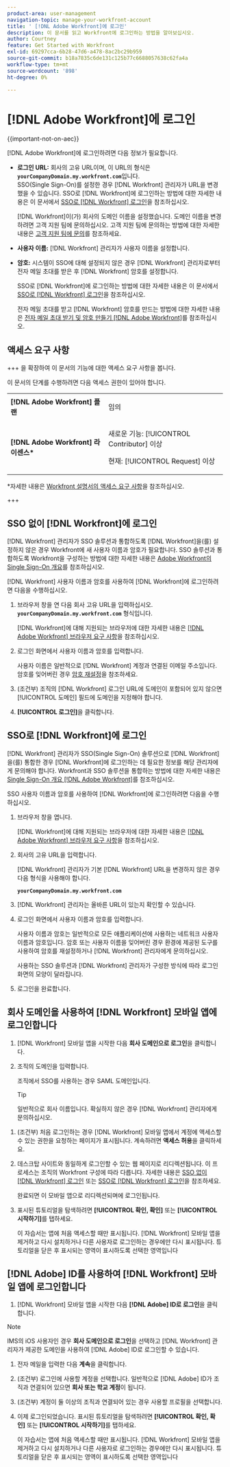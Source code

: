 ```yaml
---
product-area: user-management
navigation-topic: manage-your-workfront-account
title: ' [!DNL Adobe Workfront]에 로그인'
description: 이 문서를 읽고 Workfront에 로그인하는 방법을 알아보십시오.
author: Courtney
feature: Get Started with Workfront
exl-id: 69297cca-6b28-47d6-a478-8ac2bc29b959
source-git-commit: b18a7835c6de131c125b77c6688057638c62fa4a
workflow-type: tm+mt
source-wordcount: '898'
ht-degree: 0%

---
```


# [!DNL Adobe Workfront]에 로그인

<!--Audited: 2024-->

{{important-not-on-aec}}

[!DNL Adobe Workfront]에 로그인하려면 다음 정보가 필요합니다.

* **로그인 URL:** 회사의 고유 URL이며, 이 URL의 형식은 **`yourCompanyDomain.my.workfront.com`**&#x200B;입니다.\
   SSO(Single Sign-On)를 설정한 경우 [!DNL Workfront] 관리자가 URL을 변경했을 수 있습니다. SSO로 [!DNL Workfront]에 로그인하는 방법에 대한 자세한 내용은 이 문서에서 [SSO로  [!DNL Workfront] 로그인](#log-in-to-workfront-with-sso)을 참조하십시오.

  [!DNL Workfront]이(가) 회사의 도메인 이름을 설정했습니다. 도메인 이름을 변경하려면 고객 지원 팀에 문의하십시오. 고객 지원 팀에 문의하는 방법에 대한 자세한 내용은 [고객 지원 팀에 문의](../../../workfront-basics/tips-tricks-and-troubleshooting/contact-customer-support.md)를 참조하세요.

* **사용자 이름:** [!DNL Workfront] 관리자가 사용자 이름을 설정합니다.
* **암호:** 시스템이 SSO에 대해 설정되지 않은 경우 [!DNL Workfront] 관리자로부터 전자 메일 초대를 받은 후 [!DNL Workfront] 암호를 설정합니다.

  SSO로 [!DNL Workfront]에 로그인하는 방법에 대한 자세한 내용은 이 문서에서 [SSO로  [!DNL Workfront] 로그인](#log-in-to-workfront-with-sso)을 참조하십시오.

  전자 메일 초대를 받고 [!DNL Workfront] 암호를 만드는 방법에 대한 자세한 내용은 [전자 메일 초대 받기 및 암호 만들기 [!DNL Adobe Workfront]](../../../workfront-basics/manage-your-account-and-profile/managing-your-workfront-account/receive-email-invitations.md)를 참조하십시오.

## 액세스 요구 사항

+++ 을 확장하여 이 문서의 기능에 대한 액세스 요구 사항을 봅니다.

이 문서의 단계를 수행하려면 다음 액세스 권한이 있어야 합니다.

<table style="table-layout:auto"> 
 <col> 
 </col> 
 <col> 
 </col> 
 <tbody> 
  <tr> 
   <td role="rowheader"><strong>[!DNL Adobe Workfront] 플랜</strong></td> 
   <td> <p>임의</p> </td> 
  </tr> 
  <tr> 
   <td role="rowheader"><strong>[!DNL Adobe Workfront] 라이센스*</strong></td> 
   <td> 
   <p>새로운 기능: [!UICONTROL Contributor] 이상</p>
   <p>현재: [!UICONTROL Request] 이상</p> </td> 
  </tr> 
 </tbody> 
</table>

*자세한 내용은 [Workfront 설명서의 액세스 요구 사항](/help/quicksilver/administration-and-setup/add-users/access-levels-and-object-permissions/access-level-requirements-in-documentation.md)을 참조하십시오.

+++

## SSO 없이 [!DNL Workfront]에 로그인

[!DNL Workfront] 관리자가 SSO 솔루션과 통합하도록 [!DNL Workfront]을(를) 설정하지 않은 경우 Workfront에 새 사용자 이름과 암호가 필요합니다. SSO 솔루션과 통합하도록 Workfront을 구성하는 방법에 대한 자세한 내용은 [Adobe Workfront의 Single Sign-On 개요](../../../administration-and-setup/add-users/single-sign-on/sso-in-workfront.md)를 참조하십시오.

[!DNL Workfront] 사용자 이름과 암호를 사용하여 [!DNL Workfront]에 로그인하려면 다음을 수행하십시오.

1. 브라우저 창을 연 다음 회사 고유 URL을 입력하십시오. **`yourCompanyDomain.my.workfront.com`** 형식입니다.

   [!DNL Workfront]에 대해 지원되는 브라우저에 대한 자세한 내용은 [[!DNL Adobe Workfront] 브라우저 요구 사항](../../../workfront-basics/workfront-browser-requirements.md)을 참조하십시오.

1. 로그인 화면에서 사용자 이름과 암호를 입력합니다.

   사용자 이름은 일반적으로 [!DNL Workfront] 계정과 연결된 이메일 주소입니다. 암호를 잊어버린 경우 [암호 재설정](../../../workfront-basics/manage-your-account-and-profile/managing-your-workfront-account/reset-your-password.md)을 참조하세요.

1. (조건부) 조직의 [!DNL Workfront] 로그인 URL에 도메인이 포함되어 있지 않으면 [!UICONTROL 도메인] 필드에 도메인을 지정해야 합니다.
1. **[!UICONTROL 로그인]**&#x200B;을 클릭합니다.

## SSO로 [!DNL Workfront]에 로그인

[!DNL Workfront] 관리자가 SSO(Single Sign-On) 솔루션으로 [!DNL Workfront]을(를) 통합한 경우 [!DNL Workfront]에 로그인하는 데 필요한 정보를 해당 관리자에게 문의해야 합니다. Workfront과 SSO 솔루션을 통합하는 방법에 대한 자세한 내용은 [Single Sign-On 개요 [!DNL Adobe Workfront]](../../../administration-and-setup/add-users/single-sign-on/sso-in-workfront.md)를 참조하십시오.

SSO 사용자 이름과 암호를 사용하여 [!DNL Workfront]에 로그인하려면 다음을 수행하십시오.

1. 브라우저 창을 엽니다.

   [!DNL Workfront]에 대해 지원되는 브라우저에 대한 자세한 내용은 [[!DNL Adobe Workfront] 브라우저 요구 사항](../../../workfront-basics/workfront-browser-requirements.md)을 참조하십시오.

1. 회사의 고유 URL을 입력합니다.

   [!DNL Workfront] 관리자가 기본 [!DNL Workfront] URL을 변경하지 않은 경우 다음 형식을 사용해야 합니다.

   **`yourCompanyDomain.my.workfront.com`**

1. [!DNL Workfront] 관리자는 올바른 URL이 있는지 확인할 수 있습니다.
1. 로그인 화면에서 사용자 이름과 암호를 입력합니다.

   사용자 이름과 암호는 일반적으로 모든 애플리케이션에 사용하는 네트워크 사용자 이름과 암호입니다. 암호 또는 사용자 이름을 잊어버린 경우 환경에 제공된 도구를 사용하여 암호를 재설정하거나 [!DNL Workfront] 관리자에게 문의하십시오.

   사용하는 SSO 솔루션과 [!DNL Workfront] 관리자가 구성한 방식에 따라 로그인 화면의 모양이 달라집니다.

1. 로그인을 완료합니다.

## 회사 도메인을 사용하여 [!DNL Workfront] 모바일 앱에 로그인합니다

1. [!DNL Workfront] 모바일 앱을 시작한 다음 **회사 도메인으로 로그인**&#x200B;을 클릭합니다.

1. 조직의 도메인을 입력합니다.

   조직에서 SSO를 사용하는 경우 SAML 도메인입니다.

   >[!TIP]
   >
   >일반적으로 회사 이름입니다. 확실하지 않은 경우 [!DNL Workfront] 관리자에게 문의하십시오.

<!--1. Specify the [!DNL Workfront] URL for your company or the link to your SAML authentication portal.

   The [!DNL Workfront] URL should display in the following format:
   **`yourDomain.my.workfront.com`**

   For example:

   **`swains.my.workfront.com`**

1. If you are logging in with you SAML credentials, follow the login steps from your SAML authentication portal.

   Your [!DNL Workfront] administrator must enable SAML 2.0 authentication with the [!DNL Workfront] web application in order to log in with your SAML credentials. For information about how to enable SAML 2.0, see the section [Configure [!DNL Adobe Workfront] with SAML 2.0](../../../administration-and-setup/add-users/single-sign-on/configure-workfront-saml-2.md#saml-with-workfront-web-app) in the article [Configure [!DNL Adobe Workfront] with SAML 2.0](../../../administration-and-setup/add-users/single-sign-on/configure-workfront-saml-2.md). If you cannot log in as described in this section, contact your Workfront administrator.

1. Tap **[!UICONTROL Continue in browser]**.
1. Specify the **[!UICONTROL Username]** of your [!DNL Workfront] account or SAML user.
1. Specify the **[!UICONTROL Password]** for your [!DNL Workfront] account or SAML user.-->

1. (조건부) 처음 로그인하는 경우 [!DNL Workfront] 모바일 앱에서 계정에 액세스할 수 있는 권한을 요청하는 페이지가 표시됩니다. 계속하려면 **액세스 허용**&#x200B;을 클릭하세요.

1. 데스크탑 사이트와 동일하게 로그인할 수 있는 웹 페이지로 리디렉션됩니다. 이 프로세스는 조직의 Workfront 구성에 따라 다릅니다. 자세한 내용은 [SSO 없이  [!DNL Workfront] 로그인](#log-in-to-workfront-without-sso) 또는 [SSO로  [!DNL Workfront] 로그인](#log-in-to-workfront-with-sso)을 참조하세요.

   완료되면 이 모바일 앱으로 리디렉션되며에 로그인됩니다.

1. 표시된 튜토리얼을 탐색하려면 **[!UICONTROL 확인, 확인]** 또는 **[!UICONTROL 시작하기]**&#x200B;를 탭하세요.

   이 자습서는 앱에 처음 액세스할 때만 표시됩니다. [!DNL Workfront] 모바일 앱을 제거하고 다시 설치하거나 다른 사용자로 로그인하는 경우에만 다시 표시됩니다. 튜토리얼을 닫은 후 표시되는 영역이 표시하도록 선택한 영역입니다

## [!DNL Adobe] ID를 사용하여 [!DNL Workfront] 모바일 앱에 로그인합니다

1. [!DNL Workfront] 모바일 앱을 시작한 다음 **[!DNL Adobe] ID로 로그인**&#x200B;을 클릭합니다.

>[!NOTE]
>
>IMS의 iOS 사용자인 경우 **회사 도메인으로 로그인**&#x200B;을 선택하고 [!DNL Workfront] 관리자가 제공한 도메인을 사용하여 [!DNL Adobe] ID로 로그인할 수 있습니다.

1. 전자 메일을 입력한 다음 **계속**&#x200B;을 클릭합니다.

1. (조건부) 로그인에 사용할 계정을 선택합니다. 일반적으로 [!DNL Adobe] ID가 조직과 연결되어 있으면 **회사 또는 학교 계정**&#x200B;이 됩니다.

1. (조건부) 계정이 둘 이상의 조직과 연결되어 있는 경우 사용할 프로필을 선택합니다.

1. 이제 로그인되었습니다. 표시된 튜토리얼을 탐색하려면 **[!UICONTROL 확인, 확인]** 또는 **[!UICONTROL 시작하기]**&#x200B;를 탭하세요.

   이 자습서는 앱에 처음 액세스할 때만 표시됩니다. [!DNL Workfront] 모바일 앱을 제거하고 다시 설치하거나 다른 사용자로 로그인하는 경우에만 다시 표시됩니다. 튜토리얼을 닫은 후 표시되는 영역이 표시하도록 선택한 영역입니다
